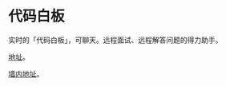 # 代码白板

实时的「代码白板」，可聊天。远程面试、远程解答问题的得力助手。

[地址](https://xieguanglei.github.io/code-whiteboard/build/index.html)。

[墙内地址](http://witcher.oss-cn-hangzhou.aliyuncs.com/code-whiteboard/index.html)。